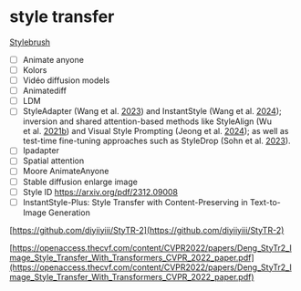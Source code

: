 # style transfer

[Stylebrush](images/style%20transfer%2014771bdab3cf80e6b5ecd51c18808e31/Stylebrush%20bd9a4a57c7574ae2b54776ba6209fcc6.md)

- [ ]  Animate anyone
- [ ]  Kolors
- [ ]  Vidéo diffusion models
- [ ]  Animatediff
- [ ]  LDM
- [ ]  StyleAdapter (Wang et al. [2023](https://arxiv.org/html/2408.09496v1#bib.bib33)) and InstantStyle (Wang et al. [2024](https://arxiv.org/html/2408.09496v1#bib.bib32)); inversion and shared attention-based methods like StyleAlign (Wu et al. [2021b](https://arxiv.org/html/2408.09496v1#bib.bib38)) and Visual Style Prompting (Jeong et al. [2024](https://arxiv.org/html/2408.09496v1#bib.bib17)); as well as test-time fine-tuning approaches such as StyleDrop (Sohn et al. [2023](https://arxiv.org/html/2408.09496v1#bib.bib27)).
- [ ]  Ipadapter
- [ ]  Spatial attention
- [ ]  Moore AnimateAnyone
- [ ]  Stable diffusion enlarge image
- [ ]  Style ID https://arxiv.org/pdf/2312.09008
- [ ]  InstantStyle-Plus: Style Transfer with Content-Preserving in Text-to-Image Generation

[https://github.com/diyiiyiii/StyTR-2](https://github.com/diyiiyiii/StyTR-2)

[https://openaccess.thecvf.com/content/CVPR2022/papers/Deng_StyTr2_Image_Style_Transfer_With_Transformers_CVPR_2022_paper.pdf](https://openaccess.thecvf.com/content/CVPR2022/papers/Deng_StyTr2_Image_Style_Transfer_With_Transformers_CVPR_2022_paper.pdf)

